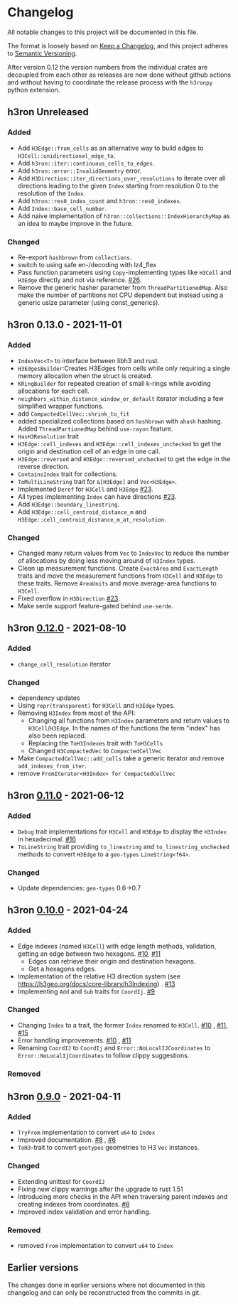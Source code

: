 # Changelog

All notable changes to this project will be documented in this file.

The format is loosely based on [Keep a Changelog](https://keepachangelog.com/en/1.0.0/), and this project adheres
to [Semantic Versioning](https://semver.org/spec/v2.0.0.html).

After version 0.12 the version numbers from the individual crates are decoupled from each other as releases are now
done without github actions and without having to coordinate the release process with the `h3ronpy`
python extension.

## h3ron Unreleased

### Added

- Add `H3Edge::from_cells` as an alternative way to build edges to `H3Cell::unidirectional_edge_to`.
- Add `h3ron::iter::continuous_cells_to_edges`.
- Add `h3ron::error::InvalidGeometry` error.
- Add `H3Direction::iter_directions_over_resolutions` to iterate over all directions leading to the given `Index`
  starting from resolution 0 to the resolution of the `Index`.
- Add `h3ron::res0_index_count` and `h3ron::res0_indexes`.
- Add `Index::base_cell_number`.
- Add naive implementation of `h3ron::collections::IndexHierarchyMap` as an idea to maybe improve in the future.

### Changed

- Re-export `hashbrown` from `collections`.
- switch to using safe en-/decoding with lz4_flex
- Pass function parameters using `Copy`-implementing types like `H3Cell` and `H3Edge` 
  directly and not via reference. [#26](https://github.com/nmandery/h3ron/pull/26).
- Remove the generic hasher parameter from `ThreadPartitionedMap`. Also make the number of partitions not CPU dependent
  but instead using a generic usize parameter (using const_generics).

## h3ron 0.13.0 - 2021-11-01

### Added
- `IndexVec<T>` to interface between libh3 and rust.
- `H3EdgesBuilder`:Creates H3Edges from cells while only requiring a single memory allocation when the struct is created.
- `KRingBuilder` for repeated creation of small k-rings while avoiding allocations for each cell.
- `neighbors_within_distance_window_or_default` iterator including a few simplified wrapper functions.
- add `CompactedCellVec::shrink_to_fit`
- added specialized collections based on `hashbrown` with `ahash` hashing. Added
  `ThreadPartionedMap` behind `use-rayon` feature.
- `HasH3Resolution` trait
- `H3Edge::cell_indexes` and `H3Edge::cell_indexes_unchecked` to get the origin and destination cell of an edge in one call.
- `H3Edge::reversed` and `H3Edge::reversed_unchecked` to get the edge in the reverse direction.
- `ContainsIndex` trait for collections.
- `ToMultiLineString` trait for `&[H3Edge]` and `Vec<H3Edge>`.
- Implemented `Deref` for `H3Cell` and `H3Edge` [#23](https://github.com/nmandery/h3ron/pull/23).
- All types implementing `Index` can have directions [#23](https://github.com/nmandery/h3ron/pull/23).
- Add `H3Edge::boundary_linestring`.
- Add `H3Edge::cell_centroid_distance_m` and  `H3Edge::cell_centroid_distance_m_at_resolution`.

### Changed
- Changed many return values from `Vec` to `IndexVec` to reduce the number of allocations by doing less moving around of `H3Index` types.
- Clean up measurement functions. Create `ExactArea` and `ExactLength` traits and move the measurement functions from `H3Cell` and `H3Edge`
  to these traits. Remove `AreaUnits` and move average-area functions to `H3Cell`.
- Fixed overflow in `H3Direction` [#23](https://github.com/nmandery/h3ron/pull/23).
- Make serde support feature-gated behind `use-serde`.


## h3ron [0.12.0] - 2021-08-10
### Added
- `change_cell_resolution` iterator

### Changed
- dependency updates
- Using `repr(transparent)` for `H3Cell` and `H3Edge` types.
- Removing `H3Index` from most of the API:
  - Changing all functions from `H3Index` parameters and return values to `H3Cell`/`H3Edge`. In the names of the functions the term "index" has also been replaced. 
  - Replacing the `ToH3Indexes` trait with `ToH3Cells`
  - Changed `H3CompactedVec` to `CompactedCellVec`
- Make `CompactedCellVec::add_cells` take a generic iterator and remove `add_indexes_from_iter`.
- remove `FromIterator<H3Index> for CompactedCellVec`

## h3ron [0.11.0] - 2021-06-12
### Added
- `Debug` trait implementations for `H3Cell` and `H3Edge` to display the `H3Index` in hexadecimal.
  [#16](https://github.com/nmandery/h3ron/pull/16)
- `ToLineString` trait providing `to_linestring` and `to_linestring_unchecked` methods to convert
  `H3Edge` to a `geo-types` `LineString<f64>`.
  
### Changed
- Update dependencies: `geo-types` 0.6->0.7


## h3ron [0.10.0] - 2021-04-24
### Added

- Edge indexes (named `H3Cell`) with edge length methods, validation, getting an edge between two
  hexagons. [#10](https://github.com/nmandery/h3ron/pull/10), [#11](https://github.com/nmandery/h3ron/pull/11)
    - Edges can retrieve their origin and destination hexagons.
    - Get a hexagons edges.
- Implementation of the relative H3 direction system (see https://h3geo.org/docs/core-library/h3Indexing)
  . [#13](https://github.com/nmandery/h3ron/pull/13)
- Implementing `Add` and `Sub` traits for `CoordIj`. [#9](https://github.com/nmandery/h3ron/issues/9)

### Changed
- Changing `Index` to a trait, the former `Index` renamed to `H3Cell`. [#10](https://github.com/nmandery/h3ron/pull/10)
  , [#11](https://github.com/nmandery/h3ron/pull/11), [#15](https://github.com/nmandery/h3ron/pull/15)
- Error handling improvements. [#10](https://github.com/nmandery/h3ron/pull/10)
  , [#11](https://github.com/nmandery/h3ron/pull/11)
- Renaming `CoordIJ` to `CoordIj` and `Error::NoLocalIJCoordinates` to `Error::NoLocalIjCoordinates` to follow clippy
  suggestions.

### Removed

## h3ron [0.9.0] - 2021-04-11
### Added

- `TryFrom` implementation to convert `u64` to `Index`
- Improved documentation. [#8](https://github.com/nmandery/h3ron/issues/8)
  , [#6](https://github.com/nmandery/h3ron/issues/6)
- `ToH3`-trait to convert `geotypes` geometries to H3 `Vec` instances.

### Changed
- Extending unittest for `CoordIJ`
- Fixing new clippy warnings after the upgrade to rust 1.51
- Introducing more checks in the API when traversing parent indexes and creating indexes from
  coordinates. [#8](https://github.com/nmandery/h3ron/issues/8)
- Improved index validation and error handling.

### Removed
- removed `From` implementation to convert `u64` to `Index`

## Earlier versions

The changes done in earlier versions where not documented in this changelog and can only be reconstructed from the
commits in git.

[0.12.0]: https://github.com/nmandery/h3ron/compare/v0.11.0...v0.12.0
[0.11.0]: https://github.com/nmandery/h3ron/compare/v0.10.0...v0.11.0
[0.10.0]: https://github.com/nmandery/h3ron/compare/v0.9.0...v0.10.0
[0.9.0]: https://github.com/nmandery/h3ron/compare/v0.8.1...v0.9.0
